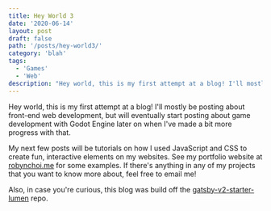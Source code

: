 ```yaml
---
title: Hey World 3
date: '2020-06-14'
layout: post
draft: false
path: '/posts/hey-world3/'
category: 'blah'
tags:
  - 'Games'
  - 'Web'
description: "Hey world, this is my first attempt at a blog! I'll mostly be posting about front-end web development [...]"
---
```


Hey world, this is my first attempt at a blog! I'll mostly be posting about front-end web development, but will eventually start posting about game development with Godot Engine later on when I've made a bit more progress with that.

My next few posts will be tutorials on how I used JavaScript and CSS to create fun, interactive elements on my websites. See my portfolio website at [robynchoi.me](robynchoi.me) for some examples. If there's anything in any of my projects that you want to know more about, feel free to email me!

Also, in case you're curious, this blog was build off the [gatsby-v2-starter-lumen](https://github.com/GatsbyCentral/gatsby-v2-starter-lumen) repo.
